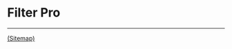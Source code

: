 # Filter Pro

---

[(Sitemap)](https://github.com/way-of-the-sunvox/Way-of-the-SunVox/blob/master/Sitemap.md)
